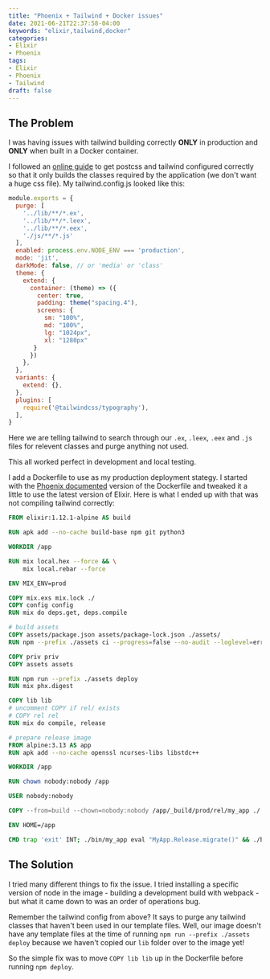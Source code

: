 ```yaml
---
title: "Phoenix + Tailwind + Docker issues"
date: 2021-06-21T22:37:58-04:00
keywords: "elixir,tailwind,docker"
categories:
- Elixir
- Phoenix
tags:
- Elixir
- Phoenix
- Tailwind
draft: false
---
```


## The Problem
I was having issues with tailwind building correctly **ONLY** in production and **ONLY** when built in a Docker container.

I followed an [online guide](https://s2g.io/using-tailwindcss-with-phoenix) to get postcss and tailwind configured correctly so that it only builds the classes required by the application (we don't want a huge css file). My tailwind.config.js looked like this:
```javascript
module.exports = {
  purge: [
    '../lib/**/*.ex',
    '../lib/**/*.leex',
    '../lib/**/*.eex',
    './js/**/*.js'
  ],
  enabled: process.env.NODE_ENV === 'production',
  mode: 'jit',
  darkMode: false, // or 'media' or 'class'
  theme: {
    extend: {
      container: (theme) => ({
        center: true,
        padding: theme("spacing.4"),
        screens: {
          sm: "100%",
          md: "100%",
          lg: "1024px",
          xl: "1280px"
       }
      })
    },
  },
  variants: {
    extend: {},
  },
  plugins: [
    require('@tailwindcss/typography'),
  ],
}
```
Here we are telling tailwind to search through our `.ex`, `.leex`, `.eex` and `.js` files for relevent classes and purge anything not used.

This all worked perfect in development and local testing.

I add a Dockerfile to use as my production deployment stategy. I started with the [Phoenix documented](https://hexdocs.pm/phoenix/releases.html#containers) version of the Dockerfile and tweaked it a little to use the latest version of Elixir. Here is what I ended up with that was not compiling tailwind correctly:
```Dockerfile
FROM elixir:1.12.1-alpine AS build

RUN apk add --no-cache build-base npm git python3

WORKDIR /app

RUN mix local.hex --force && \
    mix local.rebar --force

ENV MIX_ENV=prod

COPY mix.exs mix.lock ./
COPY config config
RUN mix do deps.get, deps.compile

# build assets
COPY assets/package.json assets/package-lock.json ./assets/
RUN npm --prefix ./assets ci --progress=false --no-audit --loglevel=error

COPY priv priv
COPY assets assets

RUN npm run --prefix ./assets deploy
RUN mix phx.digest

COPY lib lib
# uncomment COPY if rel/ exists
# COPY rel rel
RUN mix do compile, release

# prepare release image
FROM alpine:3.13 AS app
RUN apk add --no-cache openssl ncurses-libs libstdc++

WORKDIR /app

RUN chown nobody:nobody /app

USER nobody:nobody

COPY --from=build --chown=nobody:nobody /app/_build/prod/rel/my_app ./

ENV HOME=/app

CMD trap 'exit' INT; ./bin/my_app eval "MyApp.Release.migrate()" && ./bin/my_app start
```

## The Solution

I tried many different things to fix the issue. I tried installing a specific version of node in the image - building a development build with webpack - but what it came down to was an order of operations bug.

Remember the tailwind config from above? It says to purge any tailwind classes that haven't been used in our template files. Well, our image doesn't have any template files at the time of running `npm run --prefix ./assets deploy` because we haven't copied our `lib` folder over to the image yet!

So the simple fix was to move `COPY lib lib` up in the Dockerfile before running `npm deploy`.
